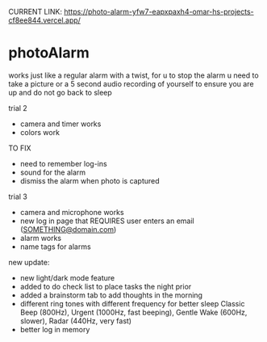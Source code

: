 CURRENT LINK: https://photo-alarm-yfw7-eapxpaxh4-omar-hs-projects-cf8ee844.vercel.app/
# photoAlarm
works just like a regular alarm with a twist, for u to stop the alarm u need to take a picture or a 5 second audio recording of yourself to ensure you are up and do not go back to sleep

trial 2
- camera and timer works
- colors work

TO FIX
- need to remember log-ins
- sound for the alarm
- dismiss the alarm when photo is captured

trial 3
- camera and microphone works
- new log in page that REQUIRES user enters an email (SOMETHING@domain.com)
- alarm works
- name tags for alarms

new update:
- new light/dark mode feature
- added to do check list to place tasks the night prior
- added a brainstorm tab to add thoughts in the morning
- different ring tones with different frequency for better sleep
Classic Beep (800Hz), Urgent (1000Hz, fast beeping), Gentle Wake (600Hz, slower), Radar (440Hz, very fast)
- better log in memory
